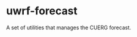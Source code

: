 [logo]: http://cuerg.ccny.cuny.edu/wp-content/uploads/2015/03/cuergLogo.jpg "CUERG Logo"

# uwrf-forecast
A set of utilities that manages the CUERG forecast.
